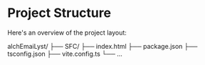 # Project Structure

Here's an overview of the project layout:

alchEmaiLyst/
├── SFC/
├── index.html
├── package.json
├── tsconfig.json
├── vite.config.ts
└── ...